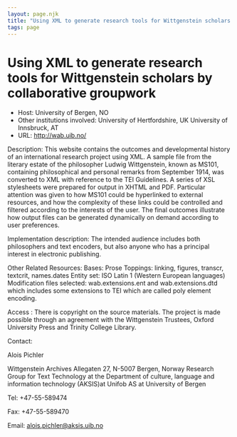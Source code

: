 ```yaml
---
layout: page.njk
title: "Using XML to generate research tools for Wittgenstein scholars by collaborative groupwork"
tags: page
---
```

# Using XML to generate research tools for Wittgenstein scholars by collaborative groupwork




* Host: University of Bergen, NO
* Other institutions involved: University of Hertfordshire, UK
 University of Innsbruck, AT
* URL: <http://wab.uib.no/>



Description:
 This website contains the outcomes and developmental history of an international research
 project using XML. A sample file from the literary estate of the philosopher Ludwig
 Wittgenstein, known as MS101, containing philosophical and personal remarks from September
 1914, was converted to XML with reference to the TEI Guidelines. A series of XSL stylesheets
 were prepared for output in XHTML and PDF. Particular attention was given to how MS101
 could be hyperlinked to external resources, and how the complexity of these links
 could be controlled and filtered according to the interests of the user. The final
 outcomes illustrate how output files can be generated dynamically on demand according
 to user preferences.



Implementation description:
 The intended audience includes both philosophers and text encoders, but also anyone
 who has a principal interest in electronic publishing.



Other Related Resources:
 Bases: Prose
 Toppings: linking, figures, transcr, textcrit, names.dates
 Entity set: ISO Latin 1 (Western European languages)
 Modification files selected:
 wab.extensions.ent and wab.extensions.dtd 
 which includes some extensions to TEI which are called poly element encoding.



Access :
 There is copyright on the source materials.
 The project is made possible through an agreement with the Wittgenstein Trustees,
 Oxford University Press and Trinity College Library.



Contact: 



Alois Pichler


Wittgenstein Archives
 Allegaten 27, N-5007 Bergen, Norway 
 Research Group for Text Technology at the 
 Department of culture, language and information technology (AKSIS)at
 Unifob AS at University of Bergen


Tel: +47-55-589474 


Fax: +47-55-589470


Email: [alois.pichler@aksis.uib.no](mailto:alois.pichler@aksis.uib.no)





